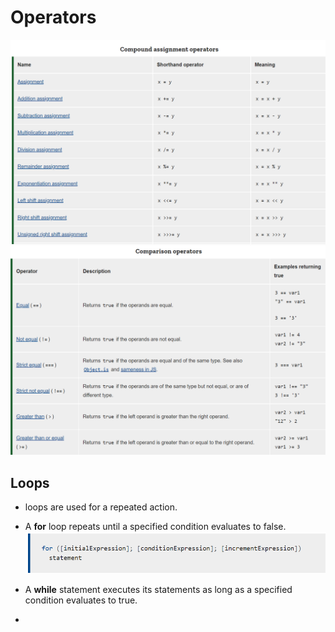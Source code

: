 # Operators 
![operations](pic.PNG)\
![operations2](pic1.PNG)

## Loops
* loops are used for a repeated action.
* A **for**  loop repeats until a specified condition evaluates to false.
![loop](pic2.PNG)

* A **while** statement executes its statements as long as a specified condition evaluates to true.
* 




